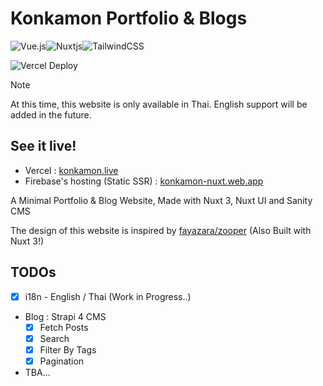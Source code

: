 # Konkamon Portfolio & Blogs

![Vue.js](https://img.shields.io/badge/vuejs-%2335495e.svg?style=for-the-badge&logo=vuedotjs&logoColor=%234FC08D)![Nuxtjs](https://img.shields.io/badge/Nuxt-002E3B?style=for-the-badge&logo=nuxtdotjs&logoColor=#00DC82)![TailwindCSS](https://img.shields.io/badge/tailwindcss-%2338B2AC.svg?style=for-the-badge&logo=tailwind-css&logoColor=white)

![Vercel Deploy](https://deploy-badge.vercel.app/vercel/konkamon?style=for-the-badge)

> [!NOTE]
> At this time, this website is only available in Thai. English support will be added in the future.

## See it live!

- Vercel : [konkamon.live](https://konkamon.live)
- Firebase's hosting (Static SSR) : [konkamon-nuxt.web.app](https://konkamon-nuxt.web.app)

A Minimal Portfolio & Blog Website, Made with Nuxt 3, Nuxt UI and Sanity CMS

The design of this website is inspired by [fayazara/zooper](https://github.com/fayazara/zooper) (Also Built with Nuxt 3!)

## TODOs

- [x] i18n - English / Thai (Work in Progress..)
- Blog : Strapi 4 CMS
    - [x] Fetch Posts
    - [x] Search
    - [x] Filter By Tags
    - [x] Pagination
- TBA...
